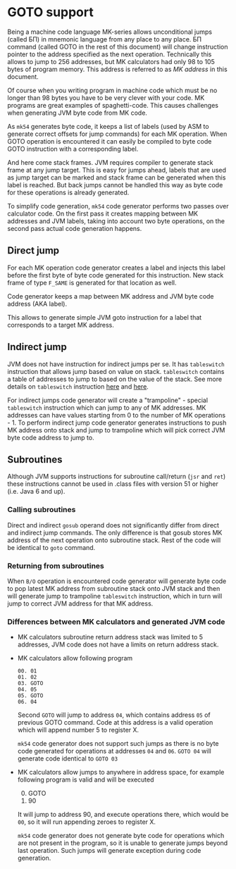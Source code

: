 GOTO support
============

Being a machine code language MK-series allows unconditional jumps (called БП) in mnemonic language from any place to
any place. БП command (called GOTO in the rest of this document) will change instruction pointer to the address specified
as the next operation. Technically this allows to jump to 256 addresses, but MK calculators had only 98 to 105 bytes of
program memory. This address is referred to as *MK address* in this document.

Of course when you writing program in machine code which must be no longer than 98 bytes you have to be very clever 
with your code. MK programs are great examples of spaghetti-code. This causes challenges when generating JVM byte code
from MK code.

As `mk54` generates byte code, it keeps a list of labels (used by ASM to generate correct offsets for jump commands) for
each MK operation. When GOTO operation is encountered it can easily be compiled to byte code GOTO instruction with a
corresponding label.

And here come stack frames. JVM requires compiler to generate stack frame at any jump target. This is easy for jumps 
ahead, labels that are used as jump target can be marked and stack frame can be generated when this label is reached. 
But back jumps cannot be handled this way as byte code for these operations is already generated.

To simplify code generation, `mk54` code generator performs two passes over calculator code. On the first pass it creates
mapping between MK addresses and JVM labels, taking into account two byte operations, on the second pass actual code
generation happens.  

Direct jump
-----------

For each MK operation code generator creates a label and injects this label before the first byte of byte code generated 
for this instruction. New stack frame of type `F_SAME` is generated for that location as well.

Code generator keeps a map between MK address and JVM byte code address (AKA label).

This allows to generate simple JVM goto instruction for a label that corresponds to a target MK address.

Indirect jump
-------------

JVM does not have instruction for indirect jumps per se. It has `tableswitch` instruction that allows jump based on value
on stack. `tableswitch` contains a table of addresses to jump to based on the value of the stack.
See more details on `tableswitch` instruction [here](https://docs.oracle.com/javase/specs/jvms/se8/html/jvms-6.html#jvms-6.5.tableswitch)
and [here](https://cs.au.dk/~mis/dOvs/jvmspec/ref-tableswi.html).

For indirect jumps code generator will create a "trampoline" - special `tableswitch` instruction which can jump to any
of MK addresses. MK addresses can have values starting from 0 to the number of MK operations - 1. To perform indirect jump
code generator generates instructions to push MK address onto stack and jump to trampoline which will pick correct JVM 
byte code address to jump to.

Subroutines
-----------

Although JVM supports instructions for subroutine call/return (`jsr` and `ret`) these instructions cannot be used
in .class files with version 51 or higher (i.e. Java 6 and up).

### Calling subroutines 

Direct and indirect `gosub` operand does not significantly differ from direct and indirect jump commands. The only difference
is that gosub stores MK address of the next operation onto subroutine stack. Rest of the code will be identical to `goto`
command. 

### Returning from subroutines

When `В/О` operation is encountered code generator will generate byte code to pop latest MK address from subroutine 
stack onto JVM stack and then will generate jump to trampoline `tableswitch` instruction, which in turn will jump to
correct JVM address for that MK address.     

### Differences between MK calculators and generated JVM code

 - MK calculators subroutine return address stack was limited to 5 addresses, JVM code does not have a limits on return
address stack.
 - MK calculators allow following program
 
       00. 01
       01. 02
       03. GOTO
       04. 05
       05. GOTO
       06. 04
       
   Second `GOTO` will jump to address `04`, which contains address `05` of previous
   GOTO command. Code at this address is a valid operation which will append number 5
   to register X.
   
   `mk54` code generator does not support such jumps as there is no byte code generated for
   operations at addresses `04` and `06`. `GOTO 04` will generate code identical to `GOTO 03`
 - MK calculators allow jumps to anywhere in address space, for example following program is valid and will be executed
      
      00. GOTO
      01. 90
     
   It will jump to address 90, and execute operations there, which would be `00`, so it will run appending zeroes to 
   register X.
   
   `mk54` code generator does not generate byte code for operations which are not present in the program, so it is
   unable to generate jumps beyond last operation. Such jumps will generate exception during code generation. 